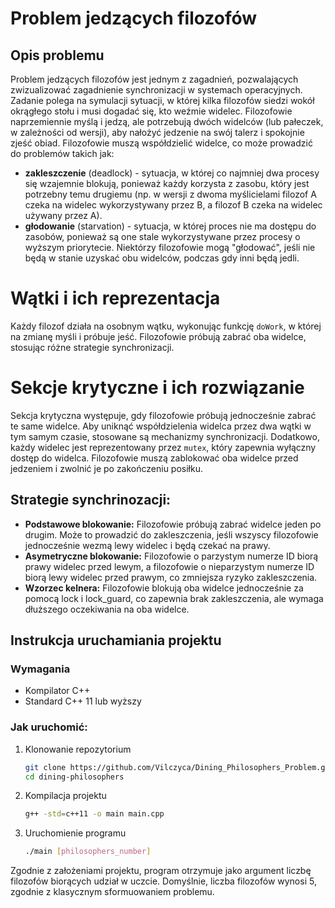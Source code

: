 # Problem jedzących filozofów

## Opis problemu
Problem jedzących filozofów jest jednym z zagadnień, pozwalających zwizualizować zagadnienie synchronizacji w systemach operacyjnych. Zadanie polega na symulacji sytuacji, w której kilka filozofów siedzi wokół okrągłego stołu i musi dogadać się, kto weźmie widelec. Filozofowie naprzemiennie myślą i jedzą, ale potrzebują dwóch widelców (lub pałeczek, w zależności od wersji), aby nałożyć jedzenie na swój talerz i spokojnie zjeść obiad. Filozofowie muszą współdzielić widelce, co może prowadzić do problemów takich jak:
- **zakleszczenie** (deadlock) - sytuacja, w której co najmniej dwa procesy się wzajemnie blokują, ponieważ każdy korzysta z zasobu, który jest potrzebny temu drugiemu (np. w wersji z dwoma myślicielami filozof A czeka na widelec wykorzystywany przez B, a filozof B czeka na widelec używany przez A).
-  **głodowanie** (starvation) - sytuacja, w której proces nie ma dostępu do zasobów, ponieważ są one stale wykorzystywane przez procesy o wyższym priorytecie. Niektórzy filozofowie mogą "głodować", jeśli nie będą w stanie uzyskać obu widelców, podczas gdy inni będą jedli.

# Wątki i ich reprezentacja
Każdy filozof działa na osobnym wątku, wykonując funkcję `doWork`, w której na zmianę myśli i próbuje jeść. Filozofowie próbują zabrać oba widelce, stosując różne strategie synchronizacji.

# Sekcje krytyczne i ich rozwiązanie
Sekcja krytyczna występuje, gdy filozofowie próbują jednocześnie zabrać te same widelce. Aby uniknąć współdzielenia widelca przez dwa wątki w tym samym czasie, stosowane są mechanizmy synchronizacji. Dodatkowo, każdy widelec jest reprezentowany przez `mutex`, który zapewnia wyłączny dostęp do widelca. Filozofowie muszą zablokować oba widelce przed jedzeniem i zwolnić je po zakończeniu posiłku.

## Strategie synchrinozacji:
- **Podstawowe blokowanie:** Filozofowie próbują zabrać widelce jeden po drugim. Może to prowadzić do zakleszczenia, jeśli wszyscy filozofowie jednocześnie wezmą lewy widelec i będą czekać na prawy.
- **Asymetryczne blokowanie:** Filozofowie o parzystym numerze ID biorą prawy widelec przed lewym, a filozofowie o nieparzystym numerze ID biorą lewy widelec przed prawym, co zmniejsza ryzyko zakleszczenia.
- **Wzorzec kelnera:** Filozofowie blokują oba widelce jednocześnie za pomocą lock i lock_guard, co zapewnia brak zakleszczenia, ale wymaga dłuższego oczekiwania na oba widelce.

## Instrukcja uruchamiania projektu

### Wymagania
- Kompilator C++
- Standard C++ 11 lub wyższy

### Jak uruchomić:

1. Klonowanie repozytorium
   ```bash
   git clone https://github.com/Vilczyca/Dining_Philosophers_Problem.git
   cd dining-philosophers
   ```
2. Kompilacja projektu
   ```bash
   g++ -std=c++11 -o main main.cpp
   ```
3. Uruchomienie programu
   ```bash
   ./main [philosophers_number]
   ```
Zgodnie z założeniami projektu, program otrzymuje jako argument liczbę filozofów biorących udział w uczcie. Domyślnie, liczba filozofów wynosi 5, zgodnie z klasycznym sformuowaniem problemu.


